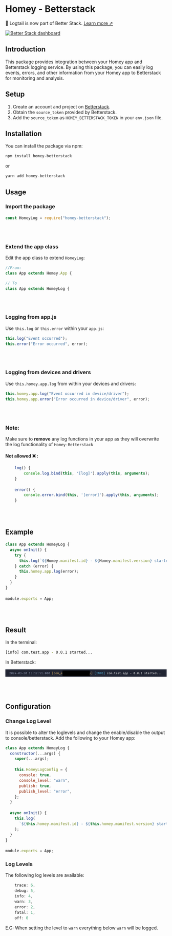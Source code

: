 # Homey - Betterstack

📣 Logtail is now part of Better Stack. [Learn more ⇗](https://betterstack.com/press/introducing-better-stack/)

[![Better Stack dashboard](https://github.com/logtail/logtail-js/assets/10132717/96b422e7-3026-49c1-bd45-a946c37211d0)](https://betterstack.com/logs)

## Introduction

This package provides integration between your Homey app and Betterstack logging service. By using this package, you can easily log events, errors, and other information from your Homey app to Betterstack for monitoring and analysis.

## Setup

1. Create an account and project on [Betterstack](https://betterstack.com/logs).
2. Obtain the `source_token` provided by Betterstack.
3. Add the `source_token` as `HOMEY_BETTERSTACK_TOKEN` in your `env.json` file.

## Installation

You can install the package via npm:

```bash
npm install homey-betterstack
```

or

```bash
yarn add homey-betterstack
```

## Usage

### Import the package

```javascript
const HomeyLog = require("homey-betterstack");
```

<br><br>

### Extend the app class

Edit the app class to extend `HomeyLog`:

```javascript
//From:
class App extends Homey.App {
```

```javascript
// To
class App extends HomeyLog {
```

<br><br>

### Logging from app.js

Use `this.log` or `this.error` within your `app.js`:

```javascript
this.log("Event occurred");
this.error("Error occurred", error);
```

<br><br>

### Logging from devices and drivers

Use `this.homey.app.log` from within your devices and drivers:

```javascript
this.homey.app.log("Event occurred in device/driver");
this.homey.app.error("Error occurred in device/driver", error);
```

<br><br>

### Note:

Make sure to **remove** any log functions in your app as they will overwrite the log functionality of `Homey-Betterstack`

#### Not allowed ❌ :

```javascript
    log() {
        console.log.bind(this, '[log]').apply(this, arguments);
    }

    error() {
        console.error.bind(this, '[error]').apply(this, arguments);
    }
```

<br><br>

## Example

```javascript
class App extends HomeyLog {
  async onInit() {
    try {
      this.log(`${Homey.manifest.id} - ${Homey.manifest.version} started...`);
    } catch (error) {
      this.homey.app.log(error);
    }
  }
}

module.exports = App;
```

<br><br>

## Result

In the terminal:

```bash
[info] com.test.app - 0.0.1 started...
```

In Betterstack:

<img src="https://github.com/martijnpoppen/homey-betterstack/blob/main/assets/image1.png?raw=true">

<br><br>

## Configuration

### Change Log Level

It is possible to alter the loglevels and change the enable/disable the output to console/betterstack.
Add the following to your Homey app:

```javascript
class App extends HomeyLog {
  constructor(...args) {
    super(...args);

    this.HomeyLogConfig = {
      console: true,
      console_level: "warn",
      publish: true,
      publish_level: "error",
    };
  }

  async onInit() {
    this.log(
      `${this.homey.manifest.id} - ${this.homey.manifest.version} started...`
    );
  }
}

module.exports = App;
```

### Log Levels

The following log levels are available:

```javascript
    trace: 6,
    debug: 5,
    info: 4,
    warn: 3,
    error: 2,
    fatal: 1,
    off: 0
```

E.G: When setting the level to `warn` everything below `warn` will be logged.


